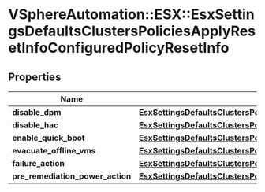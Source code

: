 # VSphereAutomation::ESX::EsxSettingsDefaultsClustersPoliciesApplyResetInfoConfiguredPolicyResetInfo

## Properties
Name | Type | Description | Notes
------------ | ------------- | ------------- | -------------
**disable_dpm** | [**EsxSettingsDefaultsClustersPoliciesApplyResetInfoDisableDpmResetInfo**](EsxSettingsDefaultsClustersPoliciesApplyResetInfoDisableDpmResetInfo.md) |  | [optional] 
**disable_hac** | [**EsxSettingsDefaultsClustersPoliciesApplyResetInfoDisableHacResetInfo**](EsxSettingsDefaultsClustersPoliciesApplyResetInfoDisableHacResetInfo.md) |  | [optional] 
**enable_quick_boot** | [**EsxSettingsDefaultsClustersPoliciesApplyResetInfoEnableQuickBootResetInfo**](EsxSettingsDefaultsClustersPoliciesApplyResetInfoEnableQuickBootResetInfo.md) |  | [optional] 
**evacuate_offline_vms** | [**EsxSettingsDefaultsClustersPoliciesApplyResetInfoEvacuateOfflineVmsResetInfo**](EsxSettingsDefaultsClustersPoliciesApplyResetInfoEvacuateOfflineVmsResetInfo.md) |  | [optional] 
**failure_action** | [**EsxSettingsDefaultsClustersPoliciesApplyResetInfoFailureActionResetInfo**](EsxSettingsDefaultsClustersPoliciesApplyResetInfoFailureActionResetInfo.md) |  | [optional] 
**pre_remediation_power_action** | [**EsxSettingsDefaultsClustersPoliciesApplyResetInfoPreRemediationPowerActionResetInfo**](EsxSettingsDefaultsClustersPoliciesApplyResetInfoPreRemediationPowerActionResetInfo.md) |  | [optional] 


